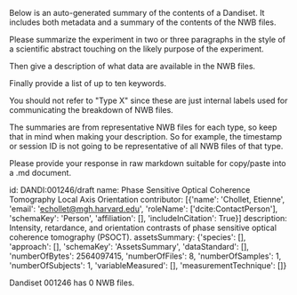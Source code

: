 
Below is an auto-generated summary of the contents of a Dandiset. It includes both metadata and a summary of the contents of the NWB files.

Please summarize the experiment in two or three paragraphs in the style of a scientific abstract touching on the likely purpose of the experiment.

Then give a description of what data are available in the NWB files.

Finally provide a list of up to ten keywords.

You should not refer to "Type X" since these are just internal labels used for communicating the breakdown of NWB files.

The summaries are from representative NWB files for each type, so keep that in mind when making your description. So for example, the timestamp or session ID is not going to be representative of all NWB files of that type.

Please provide your response in raw markdown suitable for copy/paste into a .md document.


id: DANDI:001246/draft
name: Phase Sensitive Optical Coherence Tomography Local Axis Orientation
contributor: [{'name': 'Chollet, Etienne', 'email': 'echollet@mgh.harvard.edu', 'roleName': ['dcite:ContactPerson'], 'schemaKey': 'Person', 'affiliation': [], 'includeInCitation': True}]
description: Intensity, retardance, and orientation contrasts of phase sensitive optical coherence tomography (PSOCT).
assetsSummary: {'species': [], 'approach': [], 'schemaKey': 'AssetsSummary', 'dataStandard': [], 'numberOfBytes': 2564097415, 'numberOfFiles': 8, 'numberOfSamples': 1, 'numberOfSubjects': 1, 'variableMeasured': [], 'measurementTechnique': []}

Dandiset 001246 has 0 NWB files.
